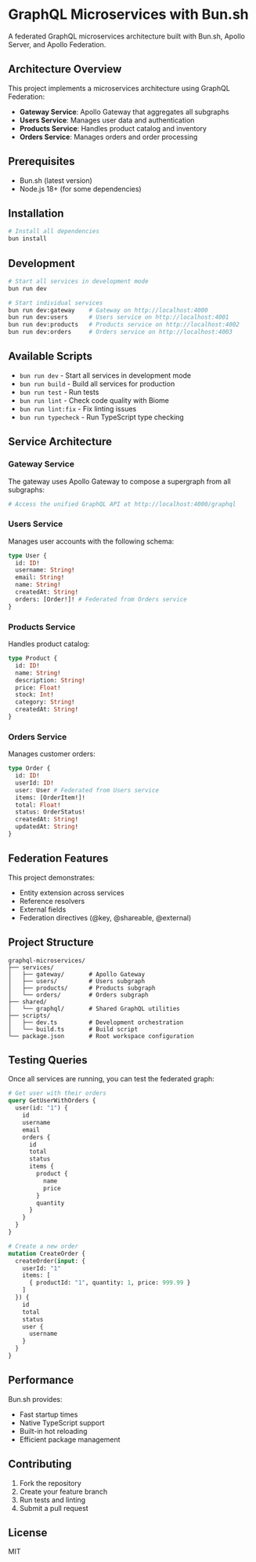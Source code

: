 # GraphQL Microservices with Bun.sh

A federated GraphQL microservices architecture built with Bun.sh, Apollo Server, and Apollo Federation.

## Architecture Overview

This project implements a microservices architecture using GraphQL Federation:

- **Gateway Service**: Apollo Gateway that aggregates all subgraphs
- **Users Service**: Manages user data and authentication
- **Products Service**: Handles product catalog and inventory
- **Orders Service**: Manages orders and order processing

## Prerequisites

- Bun.sh (latest version)
- Node.js 18+ (for some dependencies)

## Installation

```bash
# Install all dependencies
bun install
```

## Development

```bash
# Start all services in development mode
bun run dev

# Start individual services
bun run dev:gateway    # Gateway on http://localhost:4000
bun run dev:users      # Users service on http://localhost:4001
bun run dev:products   # Products service on http://localhost:4002
bun run dev:orders     # Orders service on http://localhost:4003
```

## Available Scripts

- `bun run dev` - Start all services in development mode
- `bun run build` - Build all services for production
- `bun run test` - Run tests
- `bun run lint` - Check code quality with Biome
- `bun run lint:fix` - Fix linting issues
- `bun run typecheck` - Run TypeScript type checking

## Service Architecture

### Gateway Service

The gateway uses Apollo Gateway to compose a supergraph from all subgraphs:

```graphql
# Access the unified GraphQL API at http://localhost:4000/graphql
```

### Users Service

Manages user accounts with the following schema:

```graphql
type User {
  id: ID!
  username: String!
  email: String!
  name: String!
  createdAt: String!
  orders: [Order!]! # Federated from Orders service
}
```

### Products Service

Handles product catalog:

```graphql
type Product {
  id: ID!
  name: String!
  description: String!
  price: Float!
  stock: Int!
  category: String!
  createdAt: String!
}
```

### Orders Service

Manages customer orders:

```graphql
type Order {
  id: ID!
  userId: ID!
  user: User # Federated from Users service
  items: [OrderItem!]!
  total: Float!
  status: OrderStatus!
  createdAt: String!
  updatedAt: String!
}
```

## Federation Features

This project demonstrates:

- Entity extension across services
- Reference resolvers
- External fields
- Federation directives (@key, @shareable, @external)

## Project Structure

```
graphql-microservices/
├── services/
│   ├── gateway/       # Apollo Gateway
│   ├── users/         # Users subgraph
│   ├── products/      # Products subgraph
│   └── orders/        # Orders subgraph
├── shared/
│   └── graphql/       # Shared GraphQL utilities
├── scripts/
│   ├── dev.ts         # Development orchestration
│   └── build.ts       # Build script
└── package.json       # Root workspace configuration
```

## Testing Queries

Once all services are running, you can test the federated graph:

```graphql
# Get user with their orders
query GetUserWithOrders {
  user(id: "1") {
    id
    username
    email
    orders {
      id
      total
      status
      items {
        product {
          name
          price
        }
        quantity
      }
    }
  }
}

# Create a new order
mutation CreateOrder {
  createOrder(input: {
    userId: "1"
    items: [
      { productId: "1", quantity: 1, price: 999.99 }
    ]
  }) {
    id
    total
    status
    user {
      username
    }
  }
}
```

## Performance

Bun.sh provides:
- Fast startup times
- Native TypeScript support
- Built-in hot reloading
- Efficient package management

## Contributing

1. Fork the repository
2. Create your feature branch
3. Run tests and linting
4. Submit a pull request

## License

MIT
